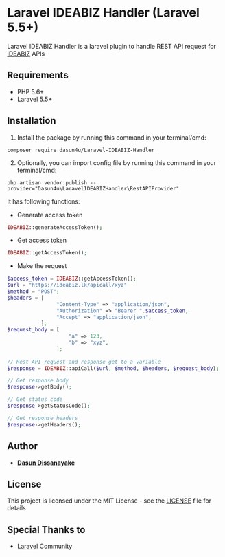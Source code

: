 # Laravel IDEABIZ Handler (Laravel 5.5+)
Laravel IDEABIZ Handler is a laravel plugin to handle REST API request for [IDEABIZ](http://www.ideamart.lk/ideaBiz.html) APIs 

## Requirements

* PHP 5.6+
* Laravel 5.5+

## Installation

1) Install the package by running this command in your terminal/cmd:
```
composer require dasun4u/Laravel-IDEABIZ-Handler
```

2) Optionally, you can import config file by running this command in your terminal/cmd:
```
php artisan vendor:publish --provider="Dasun4u\LaravelIDEABIZHandler\RestAPIProvider"
```

It has following functions:
* Generate access token
```php
IDEABIZ::generateAccessToken();
```

* Get access token
```php
IDEABIZ::getAccessToken();
````

* Make the request
```php
$access_token = IDEABIZ::getAccessToken();
$url = "https://ideabiz.lk/apicall/xyz"
$method = "POST";
$headers = [
                "Content-Type" => "application/json",
                "Authorization" => "Bearer ".$access_token,
                "Accept" => "application/json",
           ];
$request_body = [
                    "a" => 123,
                    "b" => "xyz",
                ];
 
// Rest API request and response get to a variable                
$response = IDEABIZ::apiCall($url, $method, $headers, $request_body);

// Get response body
$response->getBody();

// Get status code
$response->getStatusCode();

// Get response headers
$response->getHeaders();
```

## Author

* [**Dasun Dissanayake**](https://github.com/dasun4u)

## License

This project is licensed under the MIT License - see the [LICENSE](LICENSE) file for details

## Special Thanks to

* [Laravel](https://laravel.com) Community
